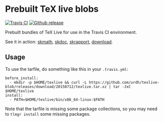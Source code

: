 # Prebuilt TeX live blobs

[![Travis CI](https://img.shields.io/travis/urdh/texlive-blob/master.svg)](https://travis-ci.org/urdh/texlive-blob)
[![Github release](https://img.shields.io/github/release/urdh/texlive-blob.svg)](https://github.com/urdh/texlive-blob/releases/latest)

Prebuilt bundles of TeX Live for use in the Travis CI environment.

See it in action: [skmath](https://github.com/urdh/skmath/blob/master/.travis.yml), [skdoc](https://github.com/urdh/skdoc/blob/master/.travis.yml), [skrapport](https://github.com/urdh/skrapport/blob/master/.travis.yml), [download](https://github.com/urdh/download/blob/master/.travis.yml).

## Usage

To use the tarfile, do something like this in your `.travis.yml`:

```
before_install:
  - mkdir -p $HOME/texlive && curl -L https://github.com/urdh/texlive-blob/releases/download/20150712/texlive.tar.xz | tar -JxC $HOME/texlive
install:
  - PATH=$HOME/texlive/bin/x86_64-linux:$PATH
```

Note that the tarfile is missing some package collections, so you may need to `tlmgr install` some missing packages.
